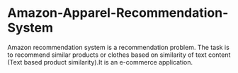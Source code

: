 # Amazon-Apparel-Recommendation-System
Amazon recommendation system is a recommendation problem. The task is to recommend similar                            products or clothes based on similarity of text content (Text based product similarity).It is an e-commerce application.
